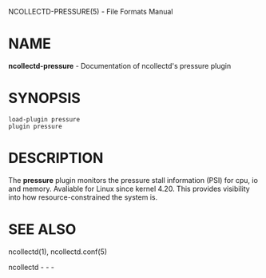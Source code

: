 NCOLLECTD-PRESSURE(5) - File Formats Manual

# NAME

**ncollectd-pressure** - Documentation of ncollectd's pressure plugin

# SYNOPSIS

	load-plugin pressure
	plugin pressure

# DESCRIPTION

The **pressure** plugin monitors the pressure stall information (PSI) for cpu,
io and memory.
Avaliable for Linux since kernel 4.20.
This provides visibility into how resource-constrained the system is.

# SEE ALSO

ncollectd(1),
ncollectd.conf(5)

ncollectd - - -
